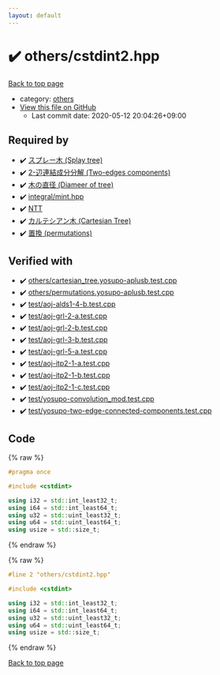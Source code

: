 ```yaml
---
layout: default
---
```


<!-- mathjax config similar to math.stackexchange -->
<script type="text/javascript" async
  src="https://cdnjs.cloudflare.com/ajax/libs/mathjax/2.7.5/MathJax.js?config=TeX-MML-AM_CHTML">
</script>
<script type="text/x-mathjax-config">
  MathJax.Hub.Config({
    TeX: { equationNumbers: { autoNumber: "AMS" }},
    tex2jax: {
      inlineMath: [ ['$','$'] ],
      processEscapes: true
    },
    "HTML-CSS": { matchFontHeight: false },
    displayAlign: "left",
    displayIndent: "2em"
  });
</script>

<script type="text/javascript" src="https://cdnjs.cloudflare.com/ajax/libs/jquery/3.4.1/jquery.min.js"></script>
<script src="https://cdn.jsdelivr.net/npm/jquery-balloon-js@1.1.2/jquery.balloon.min.js" integrity="sha256-ZEYs9VrgAeNuPvs15E39OsyOJaIkXEEt10fzxJ20+2I=" crossorigin="anonymous"></script>
<script type="text/javascript" src="../../assets/js/copy-button.js"></script>
<link rel="stylesheet" href="../../assets/css/copy-button.css" />


# :heavy_check_mark: others/cstdint2.hpp

<a href="../../index.html">Back to top page</a>

* category: <a href="../../index.html#5e2bab0ecb94c4ea40777733195abe1b">others</a>
* <a href="{{ site.github.repository_url }}/blob/master/others/cstdint2.hpp">View this file on GitHub</a>
    - Last commit date: 2020-05-12 20:04:26+09:00




## Required by

* :heavy_check_mark: <a href="../bbst/splay_tree.hpp.html">スプレー木 (Splay tree)</a>
* :heavy_check_mark: <a href="../graph/connectivity/tec_component.hpp.html">2-辺連結成分分解 (Two-edges components)</a>
* :heavy_check_mark: <a href="../graph/tree/tree_diameter.hpp.html">木の直径 (Diameer of tree)</a>
* :heavy_check_mark: <a href="../integral/mint.hpp.html">integral/mint.hpp</a>
* :heavy_check_mark: <a href="../integral/nt_trsf.hpp.html">NTT</a>
* :heavy_check_mark: <a href="cartesian_tree.hpp.html">カルテシアン木 (Cartesian Tree)</a>
* :heavy_check_mark: <a href="permutations.hpp.html">置換 (permutations)</a>


## Verified with

* :heavy_check_mark: <a href="../../verify/others/cartesian_tree.yosupo-aplusb.test.cpp.html">others/cartesian_tree.yosupo-aplusb.test.cpp</a>
* :heavy_check_mark: <a href="../../verify/others/permutations.yosupo-aplusb.test.cpp.html">others/permutations.yosupo-aplusb.test.cpp</a>
* :heavy_check_mark: <a href="../../verify/test/aoj-alds1-4-b.test.cpp.html">test/aoj-alds1-4-b.test.cpp</a>
* :heavy_check_mark: <a href="../../verify/test/aoj-grl-2-a.test.cpp.html">test/aoj-grl-2-a.test.cpp</a>
* :heavy_check_mark: <a href="../../verify/test/aoj-grl-2-b.test.cpp.html">test/aoj-grl-2-b.test.cpp</a>
* :heavy_check_mark: <a href="../../verify/test/aoj-grl-3-b.test.cpp.html">test/aoj-grl-3-b.test.cpp</a>
* :heavy_check_mark: <a href="../../verify/test/aoj-grl-5-a.test.cpp.html">test/aoj-grl-5-a.test.cpp</a>
* :heavy_check_mark: <a href="../../verify/test/aoj-itp2-1-a.test.cpp.html">test/aoj-itp2-1-a.test.cpp</a>
* :heavy_check_mark: <a href="../../verify/test/aoj-itp2-1-b.test.cpp.html">test/aoj-itp2-1-b.test.cpp</a>
* :heavy_check_mark: <a href="../../verify/test/aoj-itp2-1-c.test.cpp.html">test/aoj-itp2-1-c.test.cpp</a>
* :heavy_check_mark: <a href="../../verify/test/yosupo-convolution_mod.test.cpp.html">test/yosupo-convolution_mod.test.cpp</a>
* :heavy_check_mark: <a href="../../verify/test/yosupo-two-edge-connected-components.test.cpp.html">test/yosupo-two-edge-connected-components.test.cpp</a>


## Code

<a id="unbundled"></a>
{% raw %}
```cpp
#pragma once

#include <cstdint>

using i32 = std::int_least32_t;
using i64 = std::int_least64_t;
using u32 = std::uint_least32_t;
using u64 = std::uint_least64_t;
using usize = std::size_t;

```
{% endraw %}

<a id="bundled"></a>
{% raw %}
```cpp
#line 2 "others/cstdint2.hpp"

#include <cstdint>

using i32 = std::int_least32_t;
using i64 = std::int_least64_t;
using u32 = std::uint_least32_t;
using u64 = std::uint_least64_t;
using usize = std::size_t;

```
{% endraw %}

<a href="../../index.html">Back to top page</a>

